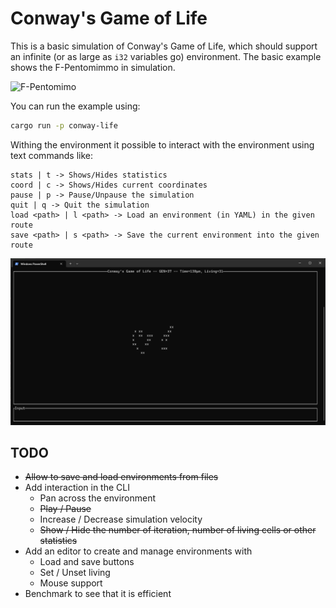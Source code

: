 # Conway's Game of Life
This is a basic simulation of Conway's Game of Life, which should support an infinite (or as large as `i32` variables go)
environment. The basic example shows the F-Pentomimmo in simulation.

![F-Pentomimo](https://pi.math.cornell.edu/~lipa/mec/f.png)

You can run the example using:
```bash
cargo run -p conway-life
```

Withing the environment it possible to interact with the environment using text commands like:

```
stats | t -> Shows/Hides statistics
coord | c -> Shows/Hides current coordinates
pause | p -> Pause/Unpause the simulation
quit | q -> Quit the simulation
load <path> | l <path> -> Load an environment (in YAML) in the given route
save <path> | s <path> -> Save the current environment into the given route
```

![Example running a simulation](docs/example-run.png)

## TODO

- ~~Allow to save and load environments from files~~
- Add interaction in the CLI
  - Pan across the environment
  - ~~Play / Pause~~
  - Increase / Decrease simulation velocity
  - ~~Show / Hide the number of iteration, number of living cells or other statistics~~
- Add an editor to create and manage environments with
  - Load and save buttons
  - Set / Unset living
  - Mouse support
- Benchmark to see that it is efficient